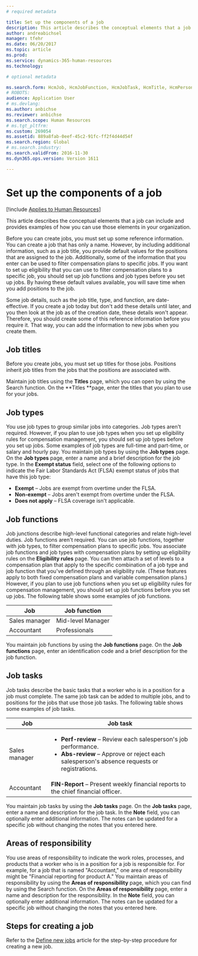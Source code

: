 ```yaml
---
# required metadata

title: Set up the components of a job
description: This article describes the conceptual elements that a job can include and provides examples of how you can use those elements in your organization. 
author: andreabichsel
manager: tfehr
ms.date: 06/20/2017
ms.topic: article
ms.prod: 
ms.service: dynamics-365-human-resources
ms.technology: 

# optional metadata

ms.search.form: HcmJob, HcmJobFunction, HcmJobTask, HcmTitle, HcmPersonnelManagementWorkspace
# ROBOTS: 
audience: Application User
# ms.devlang: 
ms.author: anbichse
ms.reviewer: anbichse
ms.search.scope: Human Resources
# ms.tgt_pltfrm: 
ms.custom: 269054
ms.assetid: 889a8fab-0eef-45c2-91fc-ff2f4d44d54f
ms.search.region: Global
# ms.search.industry: 
ms.search.validFrom: 2016-11-30
ms.dyn365.ops.version: Version 1611

---
```


# Set up the components of a job

[!include [Applies to Human Resources](../includes/applies-to-hr.md)]

This article describes the conceptual elements that a job can include and provides examples of how you can use those elements in your organization. 

Before you can create jobs, you must set up some reference information. You can create a job that has only a name. However, by including additional information, such as a job title, you provide default values for the positions that are assigned to the job. Additionally, some of the information that you enter can be used to filter compensation plans to specific jobs. If you want to set up eligibility that you can use to filter compensation plans to a specific job, you should set up job functions and job types before you set up jobs. By having these default values available, you will save time when you add positions to the job. 

Some job details, such as the job title, type, and function, are date-effective. If you create a job today but don't add these details until later, and you then look at the job as of the creation date, these details won't appear. Therefore, you should create some of this reference information before you require it. That way, you can add the information to new jobs when you create them.

## Job titles
Before you create jobs, you must set up titles for those jobs. Positions inherit job titles from the jobs that the positions are associated with. 

Maintain job titles using the **Titles** page, which you can open by using the Search function. On the **Titles **page, enter the titles that you plan to use for your jobs.

## Job types
You use job types to group similar jobs into categories. Job types aren't required. However, if you plan to use job types when you set up eligibility rules for compensation management, you should set up job types before you set up jobs. Some examples of job types are full-time and part-time, or salary and hourly pay. You maintain job types by using the **Job types** page. On the **Job types** page, enter a name and a brief description for the job type. In the **Exempt status** field, select one of the following options to indicate the Fair Labor Standards Act (FLSA) exempt status of jobs that have this job type:

-   **Exempt** – Jobs are exempt from overtime under the FLSA.
-   **Non-exempt** – Jobs aren't exempt from overtime under the FLSA.
-   **Does not apply** – FLSA coverage isn't applicable.

## Job functions
Job junctions describe high-level functional categories and relate high-level duties. Job functions aren't required. You can use job functions, together with job types, to filter compensation plans to specific jobs. You associate job functions and job types with compensation plans by setting up eligibility rules on the **Eligibility rules** page. You can then attach a set of levels to a compensation plan that apply to the specific combination of a job type and job function that you've defined through an eligibility rule. (These features apply to both fixed compensation plans and variable compensation plans.) However, if you plan to use job functions when you set up eligibility rules for compensation management, you should set up job functions before you set up jobs. The following table shows some examples of job functions.

| Job           | Job function         |
|---------------|----------------------|
| Sales manager | Mid-level Manager    |
| Accountant    | Professionals        |

You maintain job functions by using the **Job functions** page. On the **Job functions** page, enter an identification code and a brief description for the job function.

## Job tasks
Job tasks describe the basic tasks that a worker who is in a position for a job must complete. The same job task can be added to multiple jobs, and to positions for the jobs that use those job tasks. The following table shows some examples of job tasks.

<table>
<thead>
<tr class="header">
<th>Job</th>
<th>Job task</th>
</tr>
</thead>
<tbody>
<tr class="odd">
<td>Sales manager</td>
<td><ul>
<li><strong>Perf-review</strong> – Review each salesperson&#39;s job performance.</li>
<li><strong>Abs-review</strong> – Approve or reject each salesperson&#39;s absence requests or registrations.</li>
</ul></td>
</tr>
<tr class="even">
<td>Accountant</td>
<td><strong>FIN-Report</strong> – Present weekly financial reports to the chief financial officer.</td>
</tr>
</tbody>
</table>

You maintain job tasks by using the **Job tasks** page. On the **Job tasks** page, enter a name and description for the job task. In the **Note** field, you can optionally enter additional information. The notes can be updated for a specific job without changing the notes that you entered here.

## Areas of responsibility
You use areas of responsibility to indicate the work roles, processes, and products that a worker who is in a position for a job is responsible for. For example, for a job that is named "Accountant," one area of responsibility might be "Financial reporting for product A." You maintain areas of responsibility by using the **Areas of responsibility** page, which you can find by using the Search function. On the **Areas of responsibility** page, enter a name and description for the responsibility. In the **Note** field, you can optionally enter additional information. The notes can be updated for a specific job without changing the notes that you entered here.

## Steps for creating a job
Refer to the [Define new jobs](../fin-and-ops/hr/tasks/define-new-jobs.md) article for the step-by-step procedure for creating a new job. 
